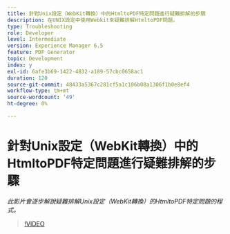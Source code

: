 ```yaml
---
title: 針對Unix設定（WebKit轉換）中的HtmltoPDF特定問題進行疑難排解的步驟
description: 在UNIX設定中使用Webkit來疑難排解HtmltoPDF問題。
type: Troubleshooting
role: Developer
level: Intermediate
version: Experience Manager 6.5
feature: PDF Generator
topic: Development
index: y
exl-id: 6afe3b69-1422-4832-a189-57cbc0658ac1
duration: 120
source-git-commit: 48433a5367c281cf5a1c106b08a1306f1b0e8ef4
workflow-type: tm+mt
source-wordcount: '49'
ht-degree: 0%

---
```


# 針對Unix設定（WebKit轉換）中的HtmltoPDF特定問題進行疑難排解的步驟

*此影片會逐步解說疑難排解Unix設定（WebKit轉換）的HtmltoPDF特定問題的程式。*

>[!VIDEO](https://video.tv.adobe.com/v/335548?quality=12&learn=on)
